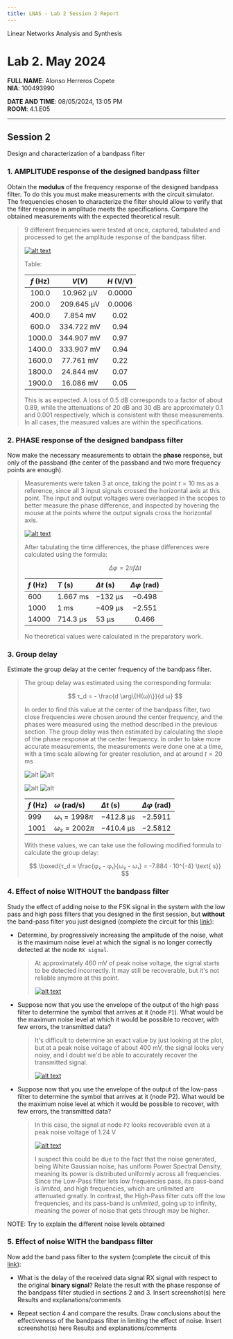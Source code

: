 ```yaml
---
title: LNAS - Lab 2 Session 2 Report
---
```


<style>
:root {
    --markdown-font-family: "Times New Roman", Times, serif;
    --markdown-font-size: 10.5pt;
    --vscode-textBlockQuote-border: #9599e1;
}
</style>

<p class="supt1 center">Linear Networks Analysis and Synthesis</p>

# Lab 2. May 2024

<p class="subt2 center">
<strong>FULL NAME</strong>: Alonso Herreros Copete</br>
<strong>NIA</strong>: 100493990
</p>
<p class="subt2 center">
<strong>DATE AND TIME</strong>: 08/05/2024, 13:05 PM</br>
<strong>ROOM</strong>: 4.1.E05
</p>

---

## Session 2

<p class="subt2 center">Design and characterization of a bandpass filter</p>

### 1. AMPLITUDE response of the designed bandpass filter

Obtain the **modulus** of the frequency response of the designed bandpass filter. To do this you must make
measurements with the circuit simulator. The frequencies chosen to characterize the filter should allow to
verify that the filter response in amplitude meets the specifications. Compare the obtained measurements with
the expected theoretical result.

<!--
* [x] Insert screenshot(s) here 
* [x] Results, explanations and comments
* [x] Table/graph of measurements and thxoretical values
* [x] Optional: Insert link to the designed circuit in Falstad (this can be done in all answers)
-->

> 9 different frequencies were tested at once, captured, tabulated and processed to get the amplitude response
> of the bandpass filter.
>
> [![alt text](figures/fig2.2.1.1.png)](https://tinyurl.com/2bksgwgt)
>
> Table:
>
> | $f$ (Hz) |       $V (V)$        | $H$ (V/V) |
> | :------: | :------------------: | :-------: |
> | $100.0$  | $10.962 \text{ μV}$  | $0.0000$  |
> | $200.0$  | $209.645 \text{ μV}$ | $0.0006$  |
> | $400.0$  |  $7.854 \text{ mV}$  |  $0.02$   |
> | $600.0$  | $334.722 \text{ mV}$ |  $0.94$   |
> | $1000.0$ | $344.907 \text{ mV}$ |  $0.97$   |
> | $1400.0$ | $333.907 \text{ mV}$ |  $0.94$   |
> | $1600.0$ | $77.761 \text{ mV}$  |  $0.22$   |
> | $1800.0$ | $24.844 \text{ mV}$  |  $0.07$   |
> | $1900.0$ | $16.086 \text{ mV}$  |  $0.05$   |
>
> This is as expected. A loss of 0.5 dB corresponds to a factor of about $0.89$, while the attenuations of $20
> \text{ dB}$ and $30 \text{ dB}$ are approximately $0.1$ and $0.001$ respectively, which is consistent with
> these measurements. In all cases, the measured values are within the specifications.

### 2. PHASE response of the designed bandpass filter

Now make the necessary measurements to obtain the **phase** response, but only of the passband (the center of
the passband and two more frequency points are enough).

<!--
* [x] Insert screenshot(s) here
* [x] Results, explanations and comments
* [x] Table/graph of measurements and theoretical values
-->

> Measurements were taken 3 at once, taking the point $t = 10 \text{ ms}$ as a reference, since all 3 input
> signals crossed the horizontal axis at this point. The input and output voltages were overlapped in the
> scopes to better measure the phase difference, and inspected by hovering the mouse at the points where the
> output signals cross the horizontal axis.
>
> [![alt text](figures/fig2.2.2.1.png)](https://tinyurl.com/267ef3et)
>
> After tabulating the time differences, the phase differences were calculated using the formula:
>
> $$
> Δφ = 2πfΔt
> $$
>
> | $f$ (Hz) | $T$ (s)            | $Δt$ (s)          | $Δφ$ (rad) |
> | :------- | :----------------- | :---------------- | :--------: |
> | $600$    | $1.667 \text{ ms}$ | $-132 \text{ μs}$ |  $-0.498$  |
> | $1000$   | $1 \text{ ms}$     | $-409 \text{ μs}$ |  $-2.551$  |
> | $14000$  | $714.3 \text{ μs}$ | $53 \text{ μs}$   |  $0.466$   |
>
> No theoretical values were calculated in the preparatory work.

### 3. Group delay

Estimate the group delay at the center frequency of the bandpass filter.

<!--
* [x] Explain the estimation/measurement method
* [x] Result:
-->

> The group delay was estimated using the corresponding formula:
>
> $$
> τ_d = - \frac{d \arg\{H(ω)\}}{d ω}
> $$
>
> In order to find this value at the center of the bandpass filter, two close frequencies were chosen around
> the center frequency, and the phases were measured using the method described in the previous section. The
> group delay was then estimated by calculating the slope of the phase response at the center frequency. In
> order to take more accurate measurements, the measurements were done one at a time, with a time scale
> allowing for greater resolution, and at around $t = 20 \text{ ms}$
>
> ![alt](figures/fig2.2.3.1.png)
> ![alt](figures/fig2.2.3.2.png)
>
> ![alt](figures/fig2.2.3.5.png)
> ![alt](figures/fig2.2.3.6.png)
>
>
> | $f$ (Hz) | $ω$ (rad/s)   | $Δt$ (s)            | $Δφ$ (rad) |
> | :------- | :------------ | :------------------ | :--------: |
> | $999$    | $ω₁ = 1998 π$ | $-412.8 \text{ μs}$ | $-2.5911$  |
> | $1001$   | $ω₂ = 2002 π$ | $-410.4 \text{ μs}$ | $-2.5812$  |
>
> <!-- Middle measurement, not used
> ![alt](figures/fig2.2.3.3.png)
> ![alt](figures/fig2.2.3.4.png)
> | $1000$   | $2000 π$    | $-412.0 \text{ μs}$ | $-2.5887$  |
> -->
>
> With these values, we can take use the following modified formula to calculate the group delay:
>
> $$
> \boxed{τ_d ≈ \frac{φ₂ - φ₁}{ω₂ - ω₁} = -7.884 ⋅ 10^{-4} \text{ s}}
> $$

### 4. Effect of noise WITHOUT the bandpass filter

Study the effect of adding noise to the FSK signal in the system with the low pass and high pass filters that
you designed in the first session, but **without** the band-pass filter you just designed (complete the
circuit for this [link](https://tinyurl.com/29qgxltj)):

* Determine, by progressively increasing the amplitude of the noise, what is the maximum noise level at which
  the signal is no longer correctly detected at the node `RX signal`.

    <!--
    * [x] Insert screenshot(s) here
    * [x] Result and explanation/comment
    -->

    > At approximately $460 \text{ mV}$ of peak noise voltage, the signal starts to be detected incorrectly.
    > It may still be recoverable, but it's not reliable anymore at this point.
    >
    > [![alt text](figures/fig2.2.4.1.png)](https://tinyurl.com/27gcoycg)

* Suppose now that you use the envelope of the output of the high pass filter to determine the symbol that
  arrives at it (node `P1`). What would be the maximum noise level at which it would be possible to recover,
  with few errors, the transmitted data?

    <!--
    * [x] Insert screenshot(s) here
    * [x] Result and explanation/comment
    -->

    > It's difficult to determine an exact value by just looking at the plot, but at a peak noise voltage of
    > about $400 \text{ mV}$, the signal looks very noisy, and I doubt we'd be able to accurately recover the
    > transmitted signal.
    >
    > [![alt text](figures/fig2.2.4.2.png)](https://tinyurl.com/25td4zd6)

* Suppose now that you use the envelope of the output of the low-pass filter to determine the symbol that
  arrives at it (node P2). What would be the maximum noise level at which it would be possible to recover,
  with few errors, the transmitted data?

    <!--
    * [x] Insert screenshot(s) here
    * [x] Result and explanation/comment
    -->

    > In this case, the signal at node `P2` looks recoverable even at a peak noise voltage of $1.24 \text{ V}$
    >
    > [![alt text](figures/fig2.2.4.3.png)](https://tinyurl.com/2ag2xpq9)
    >
    > I suspect this could be due to the fact that the noise generated, being White Gaussian noise, has
    > uniform Power Spectral Density, meaning its power is distributed uniformly across all frequencies. Since
    > the Low-Pass filter lets low frequencies pass, its pass-band is *limited*, and high frequencies, which
    > are unlimited are attenuated greatly. In contrast, the High-Pass filter cuts off the low frequencies,
    > and its pass-band is *unlimited*, going up to infinity, meaning the power of noise that gets through may
    > be higher.

NOTE: Try to explain the different noise levels obtained

### 5. Effect of noise WITH the bandpass filter
Now add the band pass filter to the system (complete the circuit of this
[link](https://tinyurl.com/2yxxu5f5)):

* What is the delay of the received data signal RX signal with respect to the original **binary signal**?
  Relate the result with the phase response of the bandpass filter studied in sections 2 and 3. Insert
  screenshot(s) here Results and explanations/comments

    <!--
    * [ ] Insert screenshot(s) here
    * [ ] Result and explanation/comment
    -->

* Repeat section 4 and compare the results. Draw conclusions about the effectiveness of the bandpass filter in
  limiting the effect of noise. Insert screenshot(s) here Results and explanations/comments

    <!--
    * [ ] Insert screenshot(s) here
    * [ ] Result and explanation/comment
    -->
